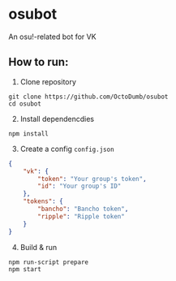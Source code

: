 # osubot
An osu!-related bot for VK

## How to run:

1. Clone repository

```
git clone https://github.com/OctoDumb/osubot
cd osubot
```

2. Install dependencdies

```
npm install
```

3. Create a config `config.json`
```json
{
    "vk": {
        "token": "Your group's token",
        "id": "Your group's ID"
    },
    "tokens": {
        "bancho": "Bancho token",
        "ripple": "Ripple token"
    }
}
```

4. Build & run

```
npm run-script prepare
npm start
```